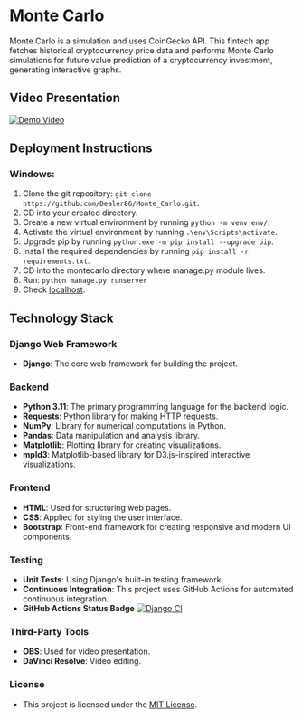 # Monte Carlo
Monte Carlo is a simulation and uses CoinGecko API. This fintech app fetches historical cryptocurrency price data and performs Monte Carlo simulations for future value prediction of a cryptocurrency investment, generating interactive graphs.

## Video Presentation
[![Demo Video](https://img.youtube.com/vi/QR5Rr6cAYLE/0.jpg)](https://youtu.be/QR5Rr6cAYLE)


## Deployment Instructions
### Windows:
1. Clone the git repository: `git clone https://github.com/Dealer86/Monte_Carlo.git`.
2. CD into your created directory.
3. Create a new virtual environment by running `python -m venv env/`.
4. Activate the virtual environment by running `.\env\Scripts\activate`.
5. Upgrade pip by running `python.exe -m pip install --upgrade pip`.
6. Install the required dependencies by running `pip install -r requirements.txt`.
7. CD into the montecarlo directory where manage.py module lives.
8. Run: `python manage.py runserver`
9. Check [localhost](http://127.0.0.1:8000/).

## Technology Stack
### Django Web Framework
- **Django**: The core web framework for building the project.

### Backend
- **Python 3.11**: The primary programming language for the backend logic.
- **Requests**: Python library for making HTTP requests.
- **NumPy**: Library for numerical computations in Python.
- **Pandas**: Data manipulation and analysis library.
- **Matplotlib**: Plotting library for creating visualizations.
- **mpld3**: Matplotlib-based library for D3.js-inspired interactive visualizations.

### Frontend
- **HTML**: Used for structuring web pages.
- **CSS**: Applied for styling the user interface.
- **Bootstrap**: Front-end framework for creating responsive and modern UI components.

### Testing
- **Unit Tests**: Using Django's built-in testing framework.
- **Continuous Integration**: This project uses GitHub Actions for automated continuous integration.
- **GitHub Actions Status Badge** [![Django CI](https://github.com/Dealer86/Monte_Carlo/actions/workflows/django.yml/badge.svg)](https://github.com/Dealer86/Monte_Carlo/actions/workflows/django.yml)

### Third-Party Tools
- **OBS**: Used for video presentation.
- **DaVinci Resolve**: Video editing.

### License

- This project is licensed under the [MIT License](LICENSE).